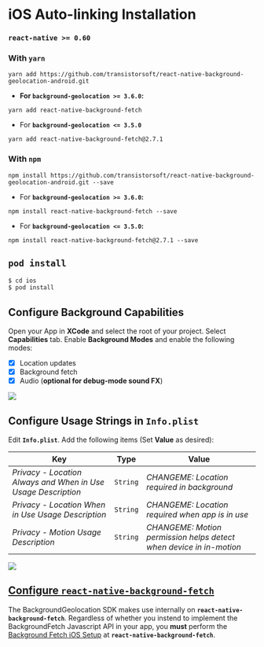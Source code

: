 # iOS Auto-linking Installation
### `react-native >= 0.60`

### With `yarn`

```shell
yarn add https://github.com/transistorsoft/react-native-background-geolocation-android.git
```

- __For `background-geolocation >= 3.6.0`:__
```
yarn add react-native-background-fetch
```

- For __`background-geolocation <= 3.5.0`__
```
yarn add react-native-background-fetch@2.7.1
```

### With `npm`
```shell
npm install https://github.com/transistorsoft/react-native-background-geolocation-android.git --save
```

- For __`background-geolocation >= 3.6.0`:__
```
npm install react-native-background-fetch --save
```

- For __`background-geolocation <= 3.5.0`:__
```
npm install react-native-background-fetch@2.7.1 --save
```

## `pod install`

```bash
$ cd ios
$ pod install
```

## Configure Background Capabilities

Open your App in **XCode** and select the root of your project.  Select **Capabilities** tab.  Enable **Background Modes** and enable the following modes:

- [x] Location updates
- [x] Background fetch
- [x] Audio (**optional for debug-mode sound FX**)

![](https://dl.dropboxusercontent.com/s/a4xieyd0h38xklu/Screenshot%202016-09-22%2008.12.51.png?dl=1)

## Configure Usage Strings in `Info.plist`

Edit **`Info.plist`**.  Add the following items (Set **Value** as desired):

| Key | Type | Value |
|-----|-------|-------------|
| *Privacy - Location Always and When in Use Usage Description* | `String` | *CHANGEME: Location required in background* |
| *Privacy - Location When in Use Usage Description* | `String` | *CHANGEME: Location required when app is in use* |
| *Privacy - Motion Usage Description* | `String` | *CHANGEME: Motion permission helps detect when device in in-motion* |

![](https://dl.dropboxusercontent.com/s/j7udsab7brlj4yk/Screenshot%202016-09-22%2008.33.53.png?dl=1)


## [Configure `react-native-background-fetch`](https://github.com/transistorsoft/react-native-background-fetch#ios-setup)

The BackgroundGeolocation SDK makes use internally on __`react-native-background-fetch`__.  Regardless of whether you instend to implement the BackgroundFetch Javascript API in your app, you **must** perform the [Background Fetch iOS Setup](https://github.com/transistorsoft/react-native-background-fetch#ios-setup) at __`react-native-background-fetch`__.
